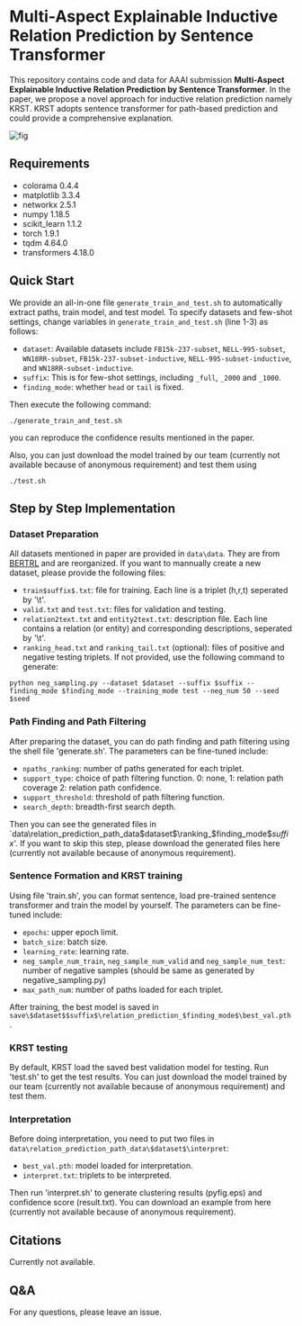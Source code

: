 # Multi-Aspect Explainable Inductive Relation Prediction by Sentence Transformer

This repository contains code and data for AAAI submission **Multi-Aspect Explainable Inductive Relation Prediction by Sentence Transformer**.
In the paper, we propose a novel approach for inductive relation prediction namely KRST. KRST adopts sentence transformer for path-based prediction and could provide a comprehensive explanation.

![fig](https://raw.githubusercontent.com/AAAI2023AnonymousSubmission7528/KRST/master/fig/fig6.png)

## Requirements

- colorama 0.4.4
- matplotlib 3.3.4
- networkx 2.5.1
- numpy 1.18.5
- scikit_learn 1.1.2
- torch 1.9.1
- tqdm 4.64.0
- transformers 4.18.0

## Quick Start

We provide an all-in-one file `generate_train_and_test.sh` to automatically extract paths, train model, and test model.  To specify datasets and few-shot settings, change variables in `generate_train_and_test.sh` (line 1-3) as follows:
* `dataset`: Available datasets include `FB15k-237-subset`, `NELL-995-subset`, `WN18RR-subset`, `FB15k-237-subset-inductive`, `NELL-995-subset-inductive`, and `WN18RR-subset-inductive`.
* `suffix`: This is for few-shot settings, including `_full`, `_2000` and `_1000`.
* `finding_mode`: whether `head` or `tail` is fixed.

Then execute the following command:
```shell
./generate_train_and_test.sh
```
you can reproduce the confidence results mentioned in the paper.

Also, you can just download the model trained by our team (currently not available because of anonymous requirement) and test them using
```shell
./test.sh
```

## Step by Step Implementation

### Dataset Preparation

All datasets mentioned in paper are provided in `data\data`. They are from [BERTRL](https://github.com/zhw12/BERTRL/blob/master/README.md) and are reorganized. If you want to mannually create a new dataset, please provide the following files:
* `train$suffix$.txt`: file for training. Each line is a triplet (h,r,t) seperated by '\t'.
* `valid.txt` and `test.txt`: files for validation and testing. 
* `relation2text.txt` and `entity2text.txt`: description file. Each line contains a relation (or entity) and corresponding descriptions, seperated by '\t'.
* `ranking_head.txt` and `ranking_tail.txt` (optional): files of positive and negative testing triplets. If not provided, use the following command to generate:
```shell
python neg_sampling.py --dataset $dataset --suffix $suffix --finding_mode $finding_mode --training_mode test --neg_num 50 --seed $seed
```

### Path Finding and Path Filtering

After preparing the dataset, you can do path finding and path filtering using the shell file 'generate.sh'. The parameters can be fine-tuned include:
* `npaths_ranking`: number of paths generated for each triplet.
* `support_type`: choice of path filtering function. 0: none, 1: relation path coverage 2: relation path confidence.
* `support_threshold`: threshold of path filtering function.
* `search_depth`: breadth-first search depth.

Then you can see the generated files in `data\relation_prediction_path_data\$dataset$\ranking_$finding_mode$$suffix$'.
If you want to skip this step, please download the generated files here (currently not available because of anonymous requirement).

### Sentence Formation and KRST training

Using file 'train.sh', you can format sentence, load pre-trained sentence transformer and train the model by yourself. The parameters can be fine-tuned include:
* `epochs`: upper epoch limit.
* `batch_size`: batch size.
* `learning_rate`: learning rate.
*  `neg_sample_num_train`, `neg_sample_num_valid` and `neg_sample_num_test`: number of negative samples (should be same as generated by negative_sampling.py)
*  `max_path_num`: number of paths loaded for each triplet.

After training, the best model is saved in `save\$dataset$$suffix$\relation_prediction_$finding_mode$\best_val.pth`.

### KRST testing

By default, KRST load the saved best validation model for testing. Run 'test.sh' to get the test results.
You can just download the model trained by our team (currently not available because of anonymous requirement) and test them.

### Interpretation

Before doing interpretation, you need to put two files in `data\relation_prediction_path_data\$dataset$\interpret`:
* `best_val.pth`: model loaded for interpretation.
* `interpret.txt`: triplets to be interpreted.

Then run 'interpret.sh' to generate clustering results (pyfig.eps) and confidence score (result.txt). You can download an example from here (currently not available because of anonymous requirement).

## Citations

Currently not available.

## Q&A

For any questions, please leave an issue.

